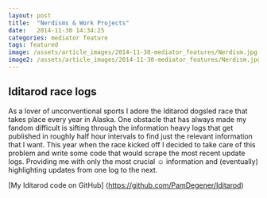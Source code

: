 ```yaml
---
layout: post
title:  "Nerdisms & Work Projects"
date:   2014-11-30 14:34:25
categories: mediator feature
tags: featured
image: /assets/article_images/2014-11-30-mediator_features/Nerdism.jpg
image2: /assets/article_images/2014-11-30-mediator_features/Nerdism.jpg
---
```


## Iditarod race logs

As a lover of unconventional sports I adore the Iditarod dogsled race that takes place every year in Alaska. One obstacle that has always made my fandom difficult is sifting through the information heavy logs that get published in roughly half hour intervals to find just the relevant information that I want. This year when the race kicked off I decided to take care of this problem and write some code that would scrape the most recent update logs. Providing me with only the most crucial :relaxed: information and (eventually) highlighting updates from one log to the next. 

[My Iditarod code on GitHub] (https://github.com/PamDegener/Iditarod)


